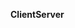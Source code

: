 <span class="small">**Client**<span class="glyphicon glyphicon-arrow-left"></span>**Server**</span>
